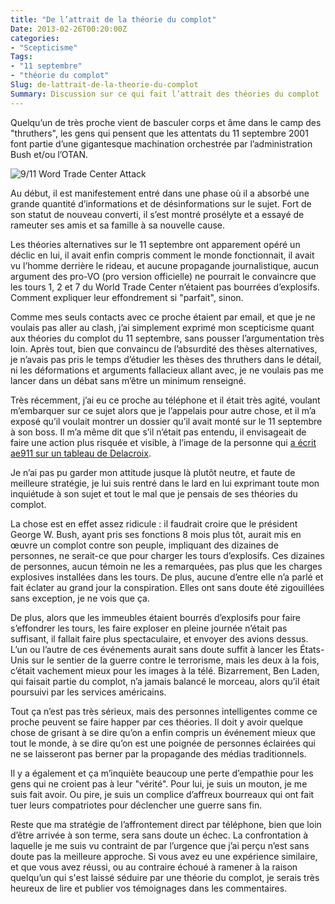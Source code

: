 ```yaml
---
title: "De l’attrait de la théorie du complot"
Date: 2013-02-26T00:20:00Z
categories: 
- "Scepticisme"
Tags: 
- "11 septembre"
- "théorie du complot"
Slug: de-lattrait-de-la-theorie-du-complot
Summary: Discussion sur ce qui fait l’attrait des théories du complot
---
```



Quelqu’un de très proche vient de basculer corps et âme dans le camp des "thruthers", les gens qui pensent que les attentats du 11 septembre 2001 font partie d’une gigantesque machination orchestrée par l’administration Bush et/ou l’OTAN.

![9/11 Word Trade Center Attack](/img/911.jpg)

Au début, il est manifestement entré dans une phase où il a absorbé une grande quantité d’informations et de désinformations sur le sujet. Fort de son statut de nouveau converti, il s’est montré prosélyte et a essayé de rameuter ses amis et sa famille à sa nouvelle cause.

Les théories alternatives sur le 11 septembre ont apparement opéré un déclic en lui, il avait enfin compris comment le monde fonctionnait, il avait vu l’homme derrière le rideau, et aucune propagande journalistique, aucun argument des pro-VO (pro version officielle) ne pourrait le convaincre que les tours 1, 2 et 7 du World Trade Center n’étaient pas bourrées d’explosifs. Comment expliquer leur effondrement si "parfait", sinon.

Comme mes seuls contacts avec ce proche étaient par email, et que je ne voulais pas aller au clash, j’ai simplement exprimé mon scepticisme quant aux théories du complot du 11 septembre, sans pousser l’argumentation très loin. Après tout, bien que convaincu de l’absurdité des thèses alternatives, je n’avais pas pris le temps d’étudier les thèses des thruthers dans le détail, ni les déformations et arguments fallacieux allant avec, je ne voulais pas me lancer dans un débat sans m’être un minimum renseigné.

Très récemment, j’ai eu ce proche au téléphone et il était très agité, voulant m’embarquer sur ce sujet alors que je l’appelais pour autre chose, et il m’a exposé qu’il voulait montrer un dossier qu’il avait monté sur le 11 septembre à son boss. Il m’a même dit que s’il n’était pas entendu, il envisageait de faire une action plus risquée et visible, à l’image de la personne qui <a href="http://tempsreel.nouvelobs.com/culture/20130208.OBS8257/la-femme-qui-a-vandalise-le-delacroix-est-en-garde-a-vue.html" target="_blank">a écrit ae911 sur un tableau de Delacroix</a>.

Je n’ai pas pu garder mon attitude jusque là plutôt neutre, et faute de meilleure stratégie, je lui suis rentré dans le lard en lui exprimant toute mon inquiétude à son sujet et tout le mal que je pensais de ses théories du complot.

La chose est en effet assez ridicule : il faudrait croire que le président George W. Bush, ayant pris ses fonctions 8 mois plus tôt, aurait mis en œuvre un complot contre son peuple, impliquant des dizaines de personnes, ne serait-ce que pour charger les tours d’explosifs. Ces dizaines de personnes, aucun témoin ne les a remarquées, pas plus que les charges explosives installées dans les tours. De plus, aucune d’entre elle n’a parlé et fait éclater au grand jour la conspiration. Elles ont sans doute été zigouillées sans exception, je ne vois que ça.

De plus, alors que les immeubles étaient bourrés d’explosifs pour faire s’effondrer les tours, les faire exploser en pleine journée n’était pas suffisant, il fallait faire plus spectaculaire, et envoyer des avions dessus. L’un ou l’autre de ces événements aurait sans doute suffit à lancer les États-Unis sur le sentier de la guerre contre le terrorisme, mais les deux à la fois, c’était vachement mieux pour les images à la télé. Bizarrement, Ben Laden, qui faisait partie du complot, n’a jamais balancé le morceau, alors qu’il était poursuivi par les services américains.

Tout ça n’est pas très sérieux, mais des personnes intelligentes comme ce proche peuvent se faire happer par ces théories. Il doit y avoir quelque chose de grisant à se dire qu’on a enfin compris un événement mieux que tout le monde, à se dire qu’on est une poignée de personnes éclairées qui ne se laisseront pas berner par la propagande des médias traditionnels.

Il y a également et ça m’inquiète beaucoup une perte d’empathie pour les gens qui ne croient pas à leur "vérité". Pour lui, je suis un mouton, je me suis fait avoir. Ou pire, je suis un complice d’affreux bourreaux qui ont fait tuer leurs compatriotes pour déclencher une guerre sans fin.

Reste que ma stratégie de l’affrontement direct par téléphone, bien que loin d’être arrivée à son terme, sera sans doute un échec. La confrontation à laquelle je me suis vu contraint de par l’urgence que j’ai perçu n’est sans doute pas la meilleure approche. Si vous avez eu une expérience similaire, et que vous avez réussi, ou au contraire échoué à ramener à la raison quelqu’un qui s'est laissé séduire par une théorie du complot, je serais très heureux de lire et publier vos témoignages dans les commentaires.
